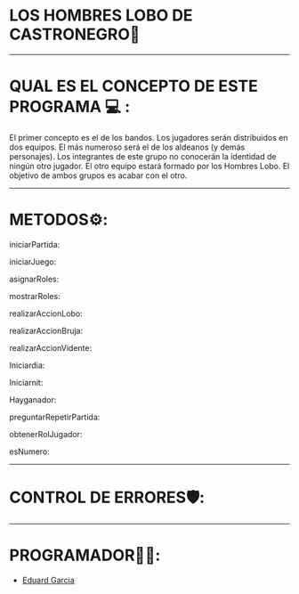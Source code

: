 # LOS HOMBRES LOBO DE CASTRONEGRO🐺
____________________________________________________________________________________________________________________________________________________
# QUAL ES EL CONCEPTO DE ESTE PROGRAMA 💻 :
El primer concepto es el de los bandos. Los jugadores serán distribuidos en dos equipos. El más numeroso será el de los aldeanos (y demás personajes). Los integrantes de este grupo no conocerán la identidad de ningún otro jugador. El otro equipo estará formado por los Hombres Lobo. El objetivo de ambos grupos es acabar con el otro.
____________________________________________________________________________________________________________________________________________________

# METODOS⚙️:
iniciarPartida:

iniciarJuego:

asignarRoles:

mostrarRoles:

realizarAccionLobo:

realizarAccionBruja:

realizarAccionVidente:

Iniciardia:

Iniciarnit:

Hayganador:

preguntarRepetirPartida:

obtenerRolJugador:

esNumero:
____________________________________________________________________________________________________________________________________________________

# CONTROL DE ERRORES🛡️:
____________________________________________________________________________________________________________________________________________________
# PROGRAMADOR🧑‍💻:
- [Eduard Garcia](https://github.com/EduardGF)

